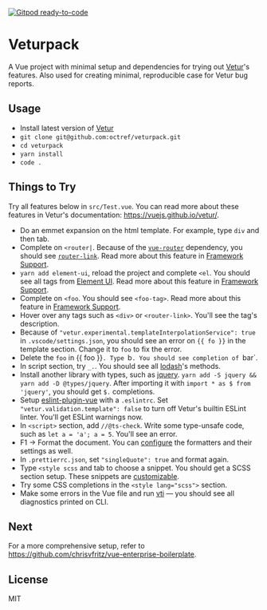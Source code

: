 [![Gitpod ready-to-code](https://img.shields.io/badge/Gitpod-ready--to--code-blue?logo=gitpod)](https://gitpod.io/#https://github.com/octref/veturpack)

# Veturpack

A Vue project with minimal setup and dependencies for trying out [Vetur](https://github.com/vuejs/vetur)'s features. Also used for creating minimal, reproducible case for Vetur bug reports.

## Usage

- Install latest version of [Vetur](https://marketplace.visualstudio.com/items?itemName=octref.vetur)
- `git clone git@github.com:octref/veturpack.git`
- `cd veturpack`
- `yarn install`
- `code .`

## Things to Try

Try all features below in `src/Test.vue`. You can read more about these features in Vetur's documentation: https://vuejs.github.io/vetur/.

- Do an emmet expansion on the html template. For example, type `div` and then tab.
- Complete on `<router|`. Because of the [`vue-router`](https://router.vuejs.org/) dependency, you should see [`router-link`](https://router.vuejs.org/api/#router-link). Read more about this feature in [Framework Support](https://vuejs.github.io/vetur/framework.html).
- `yarn add element-ui`, reload the project and complete `<el`. You should see all tags from [Element UI](https://element.eleme.cn/#/en-US/component). Read more about this feature in [Framework Support](https://vuejs.github.io/vetur/framework.html).
- Complete on `<foo`. You should see `<foo-tag>`. Read more about this feature in [Framework Support](https://vuejs.github.io/vetur/framework.html).
- Hover over any tags such as `<div>` or `<router-link>`. You'll see the tag's description.
- Because of `"vetur.experimental.templateInterpolationService": true` in `.vscode/settings.json`, you should see an error on `{{ fo }}` in the template section. Change it to `foo` to fix the error.
- Delete the `foo` in {{ foo }}`. Type `b`. You should see completion of `bar`.
- In script section, try `_.`. You should see all [lodash](https://lodash.com)'s methods.
- Install another library with types, such as [jquery](https://api.jquery.com/). `yarn add -S jquery && yarn add -D @types/jquery`. After importing it with `import * as $ from 'jquery'`, you should get `$.` completions.
- Setup [eslint-plugin-vue](https://eslint.vuejs.org/user-guide/) with a `.eslintrc`. Set `"vetur.validation.template": false` to turn off Vetur's builtin ESLint linter. You'll get ESLint warnings now.
- In `<script>` section, add `//@ts-check`. Write some type-unsafe code, such as `let a = 'a'; a = 5`. You'll see an error.
- F1 -> Format the document. You can [configure](https://vuejs.github.io/vetur/formatting.html) the formatters and their settings as well.
- In `.prettierrc.json`, set `"singleQuote": true` and format again.
- Type `<style scss` and tab to choose a snippet. You should get a SCSS section setup. These snippets are [customizable](https://vuejs.github.io/vetur/snippet.html). 
- Try some CSS completions in the `<style lang="scss">` section.
- Make some errors in the Vue file and run [vti](https://vuejs.github.io/vetur/vti.html) — you should see all diagnostics printed on CLI.

## Next

For a more comprehensive setup, refer to https://github.com/chrisvfritz/vue-enterprise-boilerplate.

## License

MIT